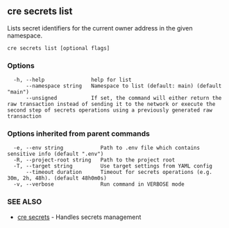 ## cre secrets list

Lists secret identifiers for the current owner address in the given namespace.

```
cre secrets list [optional flags]
```

### Options

```
  -h, --help               help for list
      --namespace string   Namespace to list (default: main) (default "main")
      --unsigned           If set, the command will either return the raw transaction instead of sending it to the network or execute the second step of secrets operations using a previously generated raw transaction
```

### Options inherited from parent commands

```
  -e, --env string            Path to .env file which contains sensitive info (default ".env")
  -R, --project-root string   Path to the project root
  -T, --target string         Use target settings from YAML config
      --timeout duration      Timeout for secrets operations (e.g. 30m, 2h, 48h). (default 48h0m0s)
  -v, --verbose               Run command in VERBOSE mode
```

### SEE ALSO

* [cre secrets](cre_secrets.md)	 - Handles secrets management

